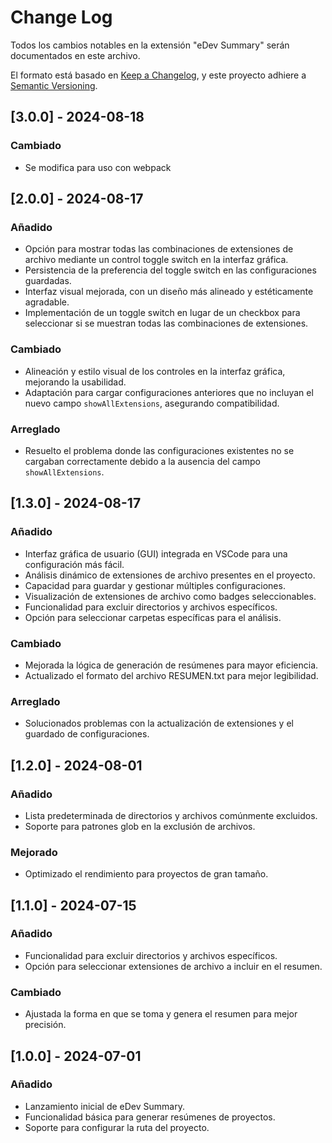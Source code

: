 # Change Log

Todos los cambios notables en la extensión "eDev Summary" serán documentados en este archivo.

El formato está basado en [Keep a Changelog](http://keepachangelog.com/), y este proyecto adhiere a [Semantic Versioning](http://semver.org/).
## [3.0.0] - 2024-08-18

### Cambiado
- Se modifica para uso con webpack

## [2.0.0] - 2024-08-17

### Añadido
- Opción para mostrar todas las combinaciones de extensiones de archivo mediante un control toggle switch en la interfaz gráfica.
- Persistencia de la preferencia del toggle switch en las configuraciones guardadas.
- Interfaz visual mejorada, con un diseño más alineado y estéticamente agradable.
- Implementación de un toggle switch en lugar de un checkbox para seleccionar si se muestran todas las combinaciones de extensiones.
  
### Cambiado
- Alineación y estilo visual de los controles en la interfaz gráfica, mejorando la usabilidad.
- Adaptación para cargar configuraciones anteriores que no incluyan el nuevo campo `showAllExtensions`, asegurando compatibilidad.

### Arreglado
- Resuelto el problema donde las configuraciones existentes no se cargaban correctamente debido a la ausencia del campo `showAllExtensions`.

## [1.3.0] - 2024-08-17

### Añadido
- Interfaz gráfica de usuario (GUI) integrada en VSCode para una configuración más fácil.
- Análisis dinámico de extensiones de archivo presentes en el proyecto.
- Capacidad para guardar y gestionar múltiples configuraciones.
- Visualización de extensiones de archivo como badges seleccionables.
- Funcionalidad para excluir directorios y archivos específicos.
- Opción para seleccionar carpetas específicas para el análisis.

### Cambiado
- Mejorada la lógica de generación de resúmenes para mayor eficiencia.
- Actualizado el formato del archivo RESUMEN.txt para mejor legibilidad.

### Arreglado
- Solucionados problemas con la actualización de extensiones y el guardado de configuraciones.

## [1.2.0] - 2024-08-01

### Añadido
- Lista predeterminada de directorios y archivos comúnmente excluidos.
- Soporte para patrones glob en la exclusión de archivos.

### Mejorado
- Optimizado el rendimiento para proyectos de gran tamaño.

## [1.1.0] - 2024-07-15

### Añadido
- Funcionalidad para excluir directorios y archivos específicos.
- Opción para seleccionar extensiones de archivo a incluir en el resumen.

### Cambiado
- Ajustada la forma en que se toma y genera el resumen para mejor precisión.

## [1.0.0] - 2024-07-01

### Añadido
- Lanzamiento inicial de eDev Summary.
- Funcionalidad básica para generar resúmenes de proyectos.
- Soporte para configurar la ruta del proyecto.
